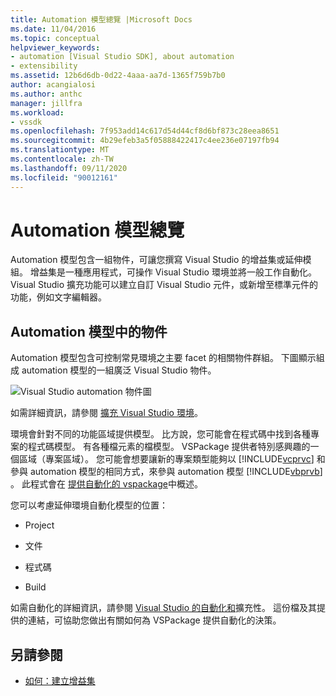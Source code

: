 ```yaml
---
title: Automation 模型總覽 |Microsoft Docs
ms.date: 11/04/2016
ms.topic: conceptual
helpviewer_keywords:
- automation [Visual Studio SDK], about automation
- extensibility
ms.assetid: 12b6d6db-0d22-4aaa-aa7d-1365f759b7b0
author: acangialosi
ms.author: anthc
manager: jillfra
ms.workload:
- vssdk
ms.openlocfilehash: 7f953add14c617d54d44cf8d6bf873c28eea8651
ms.sourcegitcommit: 4b29efeb3a5f05888422417c4ee236e07197fb94
ms.translationtype: MT
ms.contentlocale: zh-TW
ms.lasthandoff: 09/11/2020
ms.locfileid: "90012161"
---
```

# <a name="automation-model-overview"></a>Automation 模型總覽
Automation 模型包含一組物件，可讓您撰寫 Visual Studio 的增益集或延伸模組。 增益集是一種應用程式，可操作 Visual Studio 環境並將一般工作自動化。 Visual Studio 擴充功能可以建立自訂 Visual Studio 元件，或新增至標準元件的功能，例如文字編輯器。

## <a name="objects-in-the-automation-model"></a>Automation 模型中的物件
 Automation 模型包含可控制常見環境之主要 facet 的相關物件群組。 下圖顯示組成 automation 模型的一組廣泛 Visual Studio 物件。

 ![Visual Studio automation 物件圖](../../extensibility/internals/media/vsvisualstudioautomationobjectchart.gif "vsVisualStudioAutomationObjectChart")

 如需詳細資訊，請參閱 [擴充 Visual Studio 環境](/previous-versions/esk3eey8(v=vs.140))。

 環境會針對不同的功能區域提供模型。 比方說，您可能會在程式碼中找到各種專案的程式碼模型。 有各種檔元素的檔模型。 VSPackage 提供者特別感興趣的一個區域（專案區域）。 您可能會想要讓新的專案類型能夠以 [!INCLUDE[vcprvc](../../code-quality/includes/vcprvc_md.md)] 和參與 automation 模型的相同方式，來參與 automation 模型 [!INCLUDE[vbprvb](../../code-quality/includes/vbprvb_md.md)] 。 此程式會在 [提供自動化的 vspackage](../../extensibility/internals/providing-automation-for-vspackages.md)中概述。

 您可以考慮延伸環境自動化模型的位置：

- Project

- 文件

- 程式碼

- Build

如需自動化的詳細資訊，請參閱 [Visual Studio 的自動化和](../../vs-2015/extensibility/extensibility-in-visual-studio.md?view=vs-2015)擴充性。 這份檔及其提供的連結，可協助您做出有關如何為 VSPackage 提供自動化的決策。

## <a name="see-also"></a>另請參閱
- [如何：建立增益集](/previous-versions/80493a3w(v=vs.140))